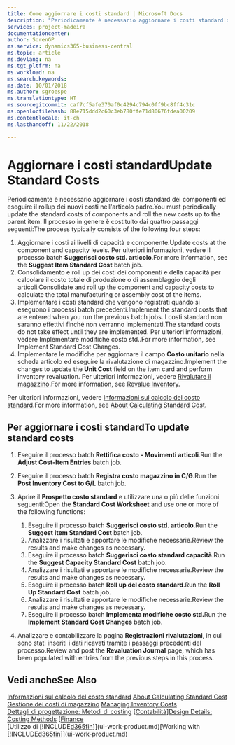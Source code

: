 ```yaml
---
title: Come aggiornare i costi standard | Microsoft Docs
description: "Periodicamente è necessario aggiornare i costi standard dei componenti ed eseguire il rollup dei nuovi costi nell'articolo padre."
services: project-madeira
documentationcenter: 
author: SorenGP
ms.service: dynamics365-business-central
ms.topic: article
ms.devlang: na
ms.tgt_pltfrm: na
ms.workload: na
ms.search.keywords: 
ms.date: 10/01/2018
ms.author: sgroespe
ms.translationtype: HT
ms.sourcegitcommit: caf7cf5afe370af0c4294c794c0ff9bc8ff4c31c
ms.openlocfilehash: 88e715ddd2c60c3eb780ffe71d80676fdea00209
ms.contentlocale: it-ch
ms.lasthandoff: 11/22/2018

---
```

# <a name="update-standard-costs"></a><span data-ttu-id="c20fc-103">Aggiornare i costi standard</span><span class="sxs-lookup"><span data-stu-id="c20fc-103">Update Standard Costs</span></span>
<span data-ttu-id="c20fc-104">Periodicamente è necessario aggiornare i costi standard dei componenti ed eseguire il rollup dei nuovi costi nell'articolo padre.</span><span class="sxs-lookup"><span data-stu-id="c20fc-104">You must periodically update the standard costs of components and roll the new costs up to the parent item.</span></span> <span data-ttu-id="c20fc-105">Il processo in genere è costituito dai quattro passaggi seguenti:</span><span class="sxs-lookup"><span data-stu-id="c20fc-105">The process typically consists of the following four steps:</span></span>  

1.  <span data-ttu-id="c20fc-106">Aggiornare i costi ai livelli di capacità e componente.</span><span class="sxs-lookup"><span data-stu-id="c20fc-106">Update costs at the component and capacity levels.</span></span> <span data-ttu-id="c20fc-107">Per ulteriori informazioni, vedere il processo batch **Suggerisci costo std. articolo**.</span><span class="sxs-lookup"><span data-stu-id="c20fc-107">For more information, see the **Suggest Item Standard Cost** batch job.</span></span>  
2.  <span data-ttu-id="c20fc-108">Consolidamento e roll up dei costi dei componenti e della capacità per calcolare il costo totale di produzione o di assemblaggio degli articoli.</span><span class="sxs-lookup"><span data-stu-id="c20fc-108">Consolidate and roll up the component and capacity costs to calculate the total manufacturing or assembly cost of the items.</span></span>  
3.  <span data-ttu-id="c20fc-109">Implementare i costi standard che vengono registrati quando si eseguono i processi batch precedenti.</span><span class="sxs-lookup"><span data-stu-id="c20fc-109">Implement the standard costs that are entered when you run the previous batch jobs.</span></span> <span data-ttu-id="c20fc-110">I costi standard non saranno effettivi finché non verranno implementati.</span><span class="sxs-lookup"><span data-stu-id="c20fc-110">The standard costs do not take effect until they are implemented.</span></span> <span data-ttu-id="c20fc-111">Per ulteriori informazioni, vedere Implementare modifiche costo std..</span><span class="sxs-lookup"><span data-stu-id="c20fc-111">For more information, see Implement Standard Cost Changes.</span></span>  
4.  <span data-ttu-id="c20fc-112">Implementare le modifiche per aggiornare il campo **Costo unitario** nella scheda articolo ed eseguire la rivalutazione di magazzino.</span><span class="sxs-lookup"><span data-stu-id="c20fc-112">Implement the changes to update the **Unit Cost** field on the item card and perform inventory revaluation.</span></span> <span data-ttu-id="c20fc-113">Per ulteriori informazioni, vedere [Rivalutare il magazzino](inventory-how-revalue-inventory.md).</span><span class="sxs-lookup"><span data-stu-id="c20fc-113">For more information, see [Revalue Inventory](inventory-how-revalue-inventory.md).</span></span>  

<span data-ttu-id="c20fc-114">Per ulteriori informazioni, vedere [Informazioni sul calcolo del costo standard](finance-about-calculating-standard-cost.md).</span><span class="sxs-lookup"><span data-stu-id="c20fc-114">For more information, see [About Calculating Standard Cost](finance-about-calculating-standard-cost.md).</span></span>  
## <a name="to-update-standard-costs"></a><span data-ttu-id="c20fc-115">Per aggiornare i costi standard</span><span class="sxs-lookup"><span data-stu-id="c20fc-115">To update standard costs</span></span>  
1.  <span data-ttu-id="c20fc-116">Eseguire il processo batch **Rettifica costo - Movimenti articoli**.</span><span class="sxs-lookup"><span data-stu-id="c20fc-116">Run the **Adjust Cost-Item Entries** batch job.</span></span>  
2.  <span data-ttu-id="c20fc-117">Eseguire il processo batch **Registra costo magazzino in C/G**.</span><span class="sxs-lookup"><span data-stu-id="c20fc-117">Run the **Post Inventory Cost to G/L** batch job.</span></span>  
3.  <span data-ttu-id="c20fc-118">Aprire il **Prospetto costo standard** e utilizzare una o più delle funzioni seguenti:</span><span class="sxs-lookup"><span data-stu-id="c20fc-118">Open the **Standard Cost Worksheet** and use one or more of the following functions:</span></span>  

    1.  <span data-ttu-id="c20fc-119">Eseguire il processo batch **Suggerisci costo std. articolo**.</span><span class="sxs-lookup"><span data-stu-id="c20fc-119">Run the **Suggest Item Standard Cost** batch job.</span></span>  
    2.  <span data-ttu-id="c20fc-120">Analizzare i risultati e apportare le modifiche necessarie.</span><span class="sxs-lookup"><span data-stu-id="c20fc-120">Review the results and make changes as necessary.</span></span>  
    3.  <span data-ttu-id="c20fc-121">Eseguire il processo batch **Suggerisci costo standard capacità**.</span><span class="sxs-lookup"><span data-stu-id="c20fc-121">Run the **Suggest Capacity Standard Cost** batch job.</span></span>  
    4.  <span data-ttu-id="c20fc-122">Analizzare i risultati e apportare le modifiche necessarie.</span><span class="sxs-lookup"><span data-stu-id="c20fc-122">Review the results and make changes as necessary.</span></span>
    5. <span data-ttu-id="c20fc-123">Eseguire il processo batch **Roll up del costo standard**.</span><span class="sxs-lookup"><span data-stu-id="c20fc-123">Run the **Roll Up Standard Cost** batch job.</span></span>
    6.  <span data-ttu-id="c20fc-124">Analizzare i risultati e apportare le modifiche necessarie.</span><span class="sxs-lookup"><span data-stu-id="c20fc-124">Review the results and make changes as necessary.</span></span>
    7.  <span data-ttu-id="c20fc-125">Eseguire il processo batch **Implementa modifiche costo std.**</span><span class="sxs-lookup"><span data-stu-id="c20fc-125">Run the **Implement Standard Cost Changes** batch job.</span></span>  
4.  <span data-ttu-id="c20fc-126">Analizzare e contabilizzare la pagina **Registrazioni rivalutazioni**, in cui sono stati inseriti i dati ricavati tramite i passaggi precedenti del processo.</span><span class="sxs-lookup"><span data-stu-id="c20fc-126">Review and post the **Revaluation Journal** page, which has been populated with entries from the previous steps in this process.</span></span>  

## <a name="see-also"></a><span data-ttu-id="c20fc-127">Vedi anche</span><span class="sxs-lookup"><span data-stu-id="c20fc-127">See Also</span></span>  
 <span data-ttu-id="c20fc-128">[Informazioni sul calcolo del costo standard](finance-about-calculating-standard-cost.md) </span><span class="sxs-lookup"><span data-stu-id="c20fc-128">[About Calculating Standard Cost](finance-about-calculating-standard-cost.md) </span></span>  
 <span data-ttu-id="c20fc-129">[Gestione dei costi di magazzino](finance-manage-inventory-costs.md) </span><span class="sxs-lookup"><span data-stu-id="c20fc-129">[Managing Inventory Costs](finance-manage-inventory-costs.md) </span></span>  
 <span data-ttu-id="c20fc-130">[Dettagli di progettazione: Metodi di costing](design-details-costing-methods.md) [[Contabilità](finance.md)]</span><span class="sxs-lookup"><span data-stu-id="c20fc-130">[Design Details: Costing Methods](design-details-costing-methods.md) [[Finance](finance.md)</span></span>  
 <span data-ttu-id="c20fc-131">[Utilizzo di [!INCLUDE[d365fin](includes/d365fin_md.md)]](ui-work-product.md)</span><span class="sxs-lookup"><span data-stu-id="c20fc-131">[Working with [!INCLUDE[d365fin](includes/d365fin_md.md)]](ui-work-product.md)</span></span>  

